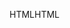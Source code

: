 <span data-ttu-id="8651b-101">HTML</span><span class="sxs-lookup"><span data-stu-id="8651b-101">HTML</span></span>